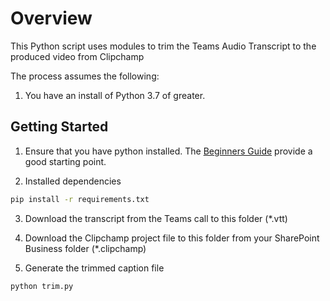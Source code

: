 # Overview

This Python script uses modules to trim the Teams Audio Transcript to the produced video from Clipchamp

The process assumes the following:

1. You have an install of Python 3.7 of greater.

## Getting Started

1. Ensure that you have python installed. The [Beginners Guide](https://wiki.python.org/moin/BeginnersGuide/Download) provide a good starting point.

2. Installed dependencies

```cmd
pip install -r requirements.txt
```

3. Download the transcript from the Teams call to this folder (*.vtt)

4. Download the Clipchamp project file to this folder from your SharePoint Business folder (*.clipchamp)

5. Generate the trimmed caption file

```cmd
python trim.py
```
